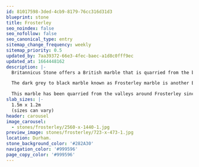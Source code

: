 ```yaml
---
id: 81017598-3ded-4cb9-8179-76cc316d31d3
blueprint: stone
title: Frosterley
seo_noindex: false
seo_nofollow: false
seo_canonical_type: entry
sitemap_change_frequency: weekly
sitemap_priority: 0.5
updated_by: 7aa39372-66e3-4fec-baec-a1d8c0fff9ec
updated_at: 1664448162
description: |-
  Britannicus Stone offers a British marble that is quarried from the banks of the River Wear in Durham.

  The dark grey to black marble known as Frosterley marble is another British stone that comes to life when polished. It has white fossils running throughout produced from a tropical seabed some 325 million years ago.

  This marble has been quarried from the valleys around Frosterley since the 12th century and in the earlier years was used in a variety of northern England decorative pieces on high status buildings such as Bishop Pudsey’s Great Hall, Bishop Auckland Castle and, most famously, Durham Cathedral.
slab_sizes: |-
  1.5m x 1.2m
  (sizes can vary)
header: carousel
image_carousel:
  - stones/frosterley/2560-x-1440-1.jpg
preview_image: stones/frosterley/723-x-473-1.jpg
location: Durham.
stone_background_color: '#282A30'
navigation_color: '#999596'
page_copy_color: '#999596'
---
```

